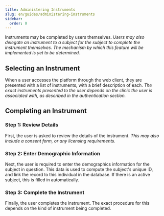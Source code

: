 ```yaml
---
title: Administering Instruments
slug: en/guides/administering-instruments
sidebar:
  order: 0
---
```


Instruments may be completed by users themselves. _Users may also delegate an instrument to a subject for the subject to complete the instrument themselves. The mechanism by which this feature will be implemented is yet to be determined._

## Selecting an Instrument

When a user accesses the platform through the web client, they are presented with a list of instruments, with a brief description of each. _The exact instruments presented to the user depends on the clinic the user is associated with, as described in the authentication section._

## Completing an Instrument

### Step 1: Review Details

First, the user is asked to review the details of the instrument. _This may also include a consent form, or any licensing requirements_.

### Step 2: Enter Demographic Information

Next, the user is required to enter the demographics information for the subject in question. This data is used to compute the subject's unique ID, and link the record to this individual in the database. If there is an active subject, this is filled in automatically.

### Step 3: Complete the Instrument

Finally, the user completes the instrument. The exact procedure for this depends on the kind of instrument being completed.
